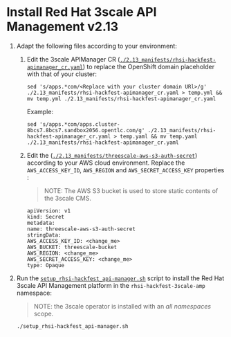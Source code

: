 # Install Red Hat 3scale API Management v2.13

1. Adapt the following files according to your environment:
    
    1. Edit the 3scale APIManager CR ([`./2.13_manifests/rhsi-hackfest-apimanager_cr.yaml`](./2.13_manifests/rhsi-hackfest-apimanager_cr.yaml)) to replace the OpenShift domain placeholder with that of your cluster:
    
        ```script shell
        sed 's/apps.*com/<Replace with your cluster domain URl>/g' ./2.13_manifests/rhsi-hackfest-apimanager_cr.yaml > temp.yml && mv temp.yml ./2.13_manifests/rhsi-hackfest-apimanager_cr.yaml
        ```

        Example:

        ```script shell
        sed 's/apps.*com/apps.cluster-8bcs7.8bcs7.sandbox2056.opentlc.com/g' ./2.13_manifests/rhsi-hackfest-apimanager_cr.yaml > temp.yaml && mv temp.yaml ./2.13_manifests/rhsi-hackfest-apimanager_cr.yaml
        ```

    2. Edit the ([`./2.13_manifests/threescale-aws-s3-auth-secret`](./2.13_manifests/threescale-aws-s3-auth-secret)) according to your AWS cloud environment. Replace the `AWS_ACCESS_KEY_ID`, `AWS_REGION` and `AWS_SECRET_ACCESS_KEY` properties :

        > NOTE: The AWS S3 bucket is used to store static contents of the 3scale CMS.
    
        ```script shell
        apiVersion: v1
        kind: Secret
        metadata:
        name: threescale-aws-s3-auth-secret
        stringData:
        AWS_ACCESS_KEY_ID: <change_me>
        AWS_BUCKET: threescale-bucket
        AWS_REGION: <change_me>
        AWS_SECRET_ACCESS_KEY: <change_me>
        type: Opaque
        ```



2. Run the [`setup_rhsi-hackfest_api-manager.sh`](./setup_rhsi-hackfest_api-manager.sh) script to install the Red Hat 3scale API Management platform in the `rhsi-hackfest-3scale-amp` namespace:

    > NOTE: the 3scale operator is installed with an _all namespaces_ scope.

    ```script shell
    ./setup_rhsi-hackfest_api-manager.sh
    ```
